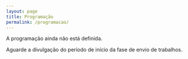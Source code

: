 ```yaml
---
layout: page
title: Programação
permalink: /programacao/
---
```


A programação ainda não está definida.

Aguarde a divulgação do período de início da fase de envio de trabalhos.
